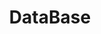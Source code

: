 ---
layout: list
type: tag
title: DataBase
slug: database
category: development
sidebar: true
order: 3
description: >
   get to know the database
---